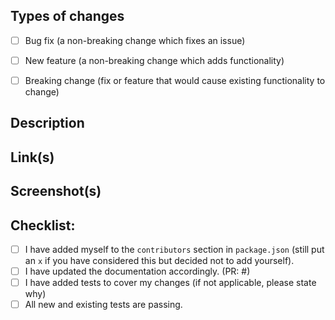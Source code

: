 <!--- Provide a general summary of your changes in the title above -->

<!-- If this pull request is to check for a new a11y feature or modify an existing a11y feature check, please label it as `a11y feature` -->
<!-- If this pull request is to enhance anything else in the project (I.e. linting, dependencies, README, architecture, etc), please label it as `project enhancement` -->

## Types of changes
<!--- What types of changes does your code introduce? Put an `x` in all the boxes that apply: -->
- [ ] Bug fix (a non-breaking change which fixes an issue)
- [ ] New feature (a non-breaking change which adds functionality)
- [ ] Breaking change (fix or feature that would cause existing functionality to change)


## Description
<!--- Describe your changes in clear detail -->
<!--- Why is this change required? What problem does it solve? -->
<!--- If it resolves an open issue, please link to the issue here. For example "Resolves: #1337" -->

## Link(s)
<!-- Please provide any relevant links used in your investigation in this work. -->
<!-- Try linking to trusted sites such as w3.org, developer.mozilla.org, a11yproject.com, inclusive-components.design, etc -->

## Screenshot(s)
<!-- Please include at least 1 screenshot if you have labelled this pull request as `a11y feature` -->


## Checklist:
<!--- Put an `x` in all the boxes that apply. -->
<!--- If you're unsure about any of these, don't hesitate to ask. We're here to help! -->
- [ ] I have added myself to the `contributors` section in `package.json` (still put an `x` if you have considered this but decided not to add yourself).
- [ ] I have updated the documentation accordingly. (PR: #)
- [ ] I have added tests to cover my changes (if not applicable, please state why)
- [ ] All new and existing tests are passing.
